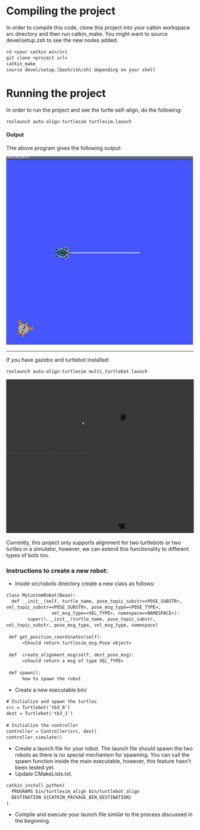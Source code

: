 # Compiling the project
In order to compile this code, clone this project into your catkin workspace src directory and then run catkin_make. You might want to source devel/setup.zsh to see the new nodes added.
```
cd <your catkin ws>/src
git clone <project url>
catkin_make
source devel/setup.[bash/zsh/sh] depending on your shell
```

# Running the project
In order to run the project and see the turtle self-align, do the following:

```
roslaunch auto-align-turtlesim turtlesim.launch
```
#### Output
THe above program gives the following output:

![](extras/turtlesim.gif)

----------------------------------------------------------
If you have gazebo and turtlebot installed:
```
roslaunch auto-align-turtlesim multi_turtlebot.launch
```
![](extras/turtlebot.gif)

Currently, this project only supports alignment for two turtlebots or two turtles in a simulator, however, 
we can extend this functionality to different types of bots too.

### Instructions to create a new robot:
- Inside src/robots directory create a new class <MyCustomRobot> as follows:
  
```
class MyCustomRobot(Base):
  def __init__(self, turtle_name, pose_topic_substr=<POSE_SUBSTR>, vel_topic_substr=<POSE_SUBSTR>, pose_msg_type=<POSE_TYPE>,
                 vel_msg_type=<VEL_TYPE>, namespace=<NAMESPACE>):
        super().__init__(turtle_name, pose_topic_substr, vel_topic_substr, pose_msg_type, vel_msg_type, namespace)
        
 def get_position_coordinates(self):
      <Should return turtlesim_msg.Pose object>
 
 def  create_alignment_msg(self, dest_pose_msg):
      <should return a msg of type VEL_TYPE>
 
 def spawn():
      how to spawn the robot
```
- Create a new executable  bin/<MyCustomRobotSimulation>

```
# Initialize and spawn the turtles
src = Turtlebot('tb3_0')
dest = Turtlebot('tb3_1')

# Initialize the controller
controller = Controller(src, dest)
controller.simulate()
```
- Create a launch file for your robot. The launch file should spawn the two robots as there is no special mechanism for spawning. You can call the spawn function inside the main executable, however, this feature hasn't been tested yet.
- Update CMakeLists.txt.
```
catkin_install_python(
  PROGRAMS bin/turtlesim_align bin/turtlebot_align
  DESTINATION ${CATKIN_PACKAGE_BIN_DESTINATION}
)
```
- Compile and execute your launch file similar to the process discussed in the beginning.
